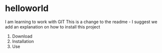 # helloworld
I am learning to work with GIT
This is a change to the readme - I suggest we add an explanation on how to install this project

1. Download
2. Installation
3. Use
